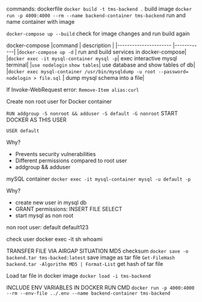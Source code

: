 commands:
dockerfile
`docker build -t tms-backend .` build image
`docker run -p 4000:4000 --rm --name backend-container tms-backend` run and name container with image

`docker-compose up --build` check for image changes and run build again

docker-compose
|command | description |
|---------------------- |------------|
|`docker-compose up -d` | run and build services in docker-compose|
|`docker exec -it mysql-container mysql -p`| exec interactive mysql terminal|
|`use nodelogin` `show tables`| use database and show tables of db|
|`docker exec mysql-container /usr/bin/mysqldump -u root --password= nodelogin > file.sql` | dump mysql schema into a file|

If Invoke-WebRequest error:
`Remove-Item alias:curl`

Create non root user for Docker container

`RUN addgroup -S nonroot && adduser -S default -G nonroot`
START DOCKER AS THIS USER

`USER default`

Why?

- Prevents security vulnerabilities
- Different permissions compared to root user
- addgroup && adduser

mySQL container
`docker exec -it mysql-container mysql -u default -p`

Why?

- create new user in mysql db
- GRANT permissions: INSERT FILE SELECT
- start mysql as non root

non root user:
default
default123

check user
docker exec -it <container name> sh
whoami

TRANSFER FILE VIA AIRGAP SITUATION
MD5 checksum
`docker save -o backend.tar tms-backed:latest` save image as tar file
`Get-FileHash backend.tar -Algorithm MD5 | Format-List` get hash of tar file

Load tar file in docker image
`docker load -i tms-backend`

INCLUDE ENV VARIABLES IN DOCKER RUN CMD
`docker run -p 4000:4000 --rm --env-file ../.env --name backend-container tms-backend`
